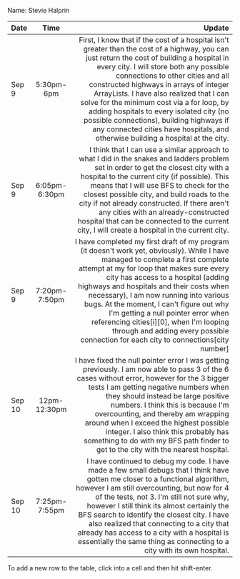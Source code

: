 Name: Stevie Halprin

| Date   |     Time      |                                                                                                                                                                                                                                                                                                                                                                                                                                                                                                                                       Update |
|:-------|:-------------:|---------------------------------------------------------------------------------------------------------------------------------------------------------------------------------------------------------------------------------------------------------------------------------------------------------------------------------------------------------------------------------------------------------------------------------------------------------------------------------------------------------------------------------------------:|
| Sep 9  |  5:30pm-6pm   | First, I know that if the cost of a hospital isn't greater than the cost of a highway, you can just return the cost of building a hospital in every city. I will store both any possible connections to other cities and all constructed highways in arrays of integer ArrayLists. I have also realized that I can solve for the minimum cost via a for loop, by adding hospitals to every isolated city (no possible connections), building highways if any connected cities have hospitals, and otherwise building a hospital at the city. |
| Sep 9  | 6:05pm-6:30pm |                                                                    I think that I can use a similar approach to what I did in the snakes and ladders problem set in order to get the closest city with a hospital to the current city (if possible). This means that I will use BFS to check for the closest possible city, and build roads to the city if not already constructed. If there aren't any cities with an already-constructed hospital that can be connected to the current city, I will create a hospital in the current city. |
| Sep 9  | 7:20pm-7:50pm |               I have completed my first draft of my program (it doesn't work yet, obviously). While I have managed to complete a first complete attempt at my for loop that makes sure every city has access to a hospital (adding highways and hospitals and their costs when necessary), I am now running into various bugs. At the moment, I can't figure out why I'm getting a null pointer error when referencing cities[i][0], when I'm looping through and adding every possible connection for each city to connections[city number] |
| Sep 10 | 12pm-12:30pm  |                                                               I have fixed the null pointer error I was getting previously. I am now able to pass 3 of the 6 cases without error, however for the 3 bigger tests I am getting negative numbers when they should instead be large positive numbers. I think this is because I'm overcounting, and thereby am wrapping around when I exceed the highest possible integer. I also think this probably has something to do with my BFS path finder to get to the city with the nearest hospital. |
| Sep 10 | 7:25pm-7:55pm |                                            I have continued to debug my code. I have made a few small debugs that I think have gotten me closer to a functional algorithm, however I am still overcounting, but now for 4 of the tests, not 3. I'm still not sure why, however I still think its almost certainly the BFS search to identify the closest city. I have also realized that connecting to a city that already has access to a city with a hospital is essentially the same thing as connecting to a city with its own hospital. |


To add a new row to the table, click into a cell and then hit shift-enter.